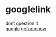 # googlelink
dont question it  
[google](https://google.com)
[geforcenow](https://play.geforcenow.com)
